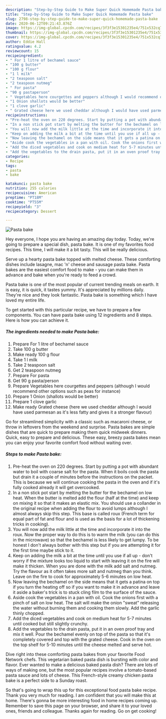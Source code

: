 ```yaml
---
description: "Step-by-Step Guide to Make Super Quick Homemade Pasta bake"
title: "Step-by-Step Guide to Make Super Quick Homemade Pasta bake"
slug: 2798-step-by-step-guide-to-make-super-quick-homemade-pasta-bake
date: 2020-06-12T09:21:43.876Z
image: https://img-global.cpcdn.com/recipes/3f3f3e15301235e4/751x532cq70/pasta-bake-recipe-main-photo.jpg
thumbnail: https://img-global.cpcdn.com/recipes/3f3f3e15301235e4/751x532cq70/pasta-bake-recipe-main-photo.jpg
cover: https://img-global.cpcdn.com/recipes/3f3f3e15301235e4/751x532cq70/pasta-bake-recipe-main-photo.jpg
author: Eddie Hall
ratingvalue: 4.2
reviewcount: 15
recipeingredient:
- " For 1 litre of bechamel sauce"
- "100 g butter"
- "100 g flour"
- "1 l milk"
- "2 teaspoon salt"
- "2 teaspoon nutmeg"
- " For pasta"
- "90 g pastaperson"
- " Vegetables here courgettes and peppers although I would recommend other options such as peas for instance"
- "1 Onion shallots would be better"
- "1 clove garlic"
- " Grated cheese here we used cheddar although I would have used parmesan as its less fatty and gives it a stronger flavour"
recipeinstructions:
- "Pre-heat the oven on 220 degrees. Start by putting a pot with abundant water to boil with coarse salt for the pasta. When it boils cook the pasta but drain it a couple of minutes before the instructions on the packet. This is because we will continue cooking the pasta in the oven and if it&#39;s fully cooked already it will get overcooked."
- "In a non stick pot start by melting the butter for the bechamel on low heat. When the butter is melted add the flour (half at the time) and keep on mixing it so that it makes an elastic mix. You should use a collander in the original recipe when adding the flour to avoid lumps although I almost always skip this step. This base is called roux (French term for equal part of fat and flour and is used as the basis for a lot of thickening tricks in cooking)."
- "You will now add the milk little at the time and incorporate it into the roux. Now the proper way to do this is to warm the milk (you can do this in the microwave) so that the bechamel is less likely to get lumpy. To be honest I don&#39;t always bother with this step but if you are attempting it for the first time maybe stick to it."
- "Keep on adding the milk a bit at the time until you use if all up - don&#39;t worry if the mixture looks too liquid to start with leaving it on the fire will make it thicken. When you are done with the milk add salt and nutmeg. Try the flavour as it often takes more salt and nutmeg than you think. Leave on the fire to cook for approximately 5-6 minutes on low heat."
- "Now leaving the bechamel on the side means that it gets a patina on top if you turn the heating off so if you want to make it in advance and leave it aside a baker&#39;s trick is to stuck cling film to the surface of the sauce."
- "Aside cook the vegetables in a pan with oil. Cook the onions first with a pinch of salt on low heat. The salt will make the onion &#34;sweat&#34; releasing the water without burning them and cooking them slowly. Add the garlic thinly chopped."
- "Add the diced vegetables and cook on medium heat for 5-7 minutes until cooked but still slightly crunchy."
- "Add the vegetables to the drain pasta, put it in an oven proof tray and mix it well. Pour the bechamel evenly on top of the pasta so that it&#39;s completely covered and top with the grated cheese. Cook in the oven on the top shelf for 5-10 minutes until the cheese melted and serve hot."
categories:
- Recipe
tags:
- pasta
- bake

katakunci: pasta bake 
nutrition: 255 calories
recipecuisine: American
preptime: "PT18M"
cooktime: "PT55M"
recipeyield: "3"
recipecategory: Dessert

---
```



![Pasta bake](https://img-global.cpcdn.com/recipes/3f3f3e15301235e4/751x532cq70/pasta-bake-recipe-main-photo.jpg)

Hey everyone, I hope you are having an amazing day today. Today, we're going to prepare a special dish, pasta bake. It is one of my favorites food recipes. This time, I will make it a bit tasty. This will be really delicious.

Serve up a hearty pasta bake topped with melted cheese. These comforting dishes include lasagne, mac &#39;n&#39; cheese and sausage pasta bake. Pasta bakes are the easiest comfort food to make - you can make them in advance and bake when you&#39;re ready to feed a crowd.

Pasta bake is one of the most popular of current trending meals on earth. It is easy, it is quick, it tastes yummy. It's appreciated by millions daily. They're nice and they look fantastic. Pasta bake is something which I have loved my entire life.


To get started with this particular recipe, we have to prepare a few components. You can have pasta bake using 12 ingredients and 8 steps. Here is how you can achieve it.

<!--inarticleads1-->

##### The ingredients needed to make Pasta bake:

1. Prepare  For 1 litre of bechamel sauce
1. Take 100 g butter
1. Make ready 100 g flour
1. Take 1 l milk
1. Take 2 teaspoon salt
1. Get 2 teaspoon nutmeg
1. Prepare  For pasta
1. Get 90 g pasta/person
1. Prepare  Vegetables here courgettes and peppers (although I would recommend other options such as peas for instance)
1. Prepare 1 Onion (shallots would be better)
1. Prepare 1 clove garlic
1. Make ready  Grated cheese (here we used cheddar although I would have used parmesan as it&#39;s less fatty and gives it a stronger flavour)


Go for streamlined simplicity with a classic such as macaroni cheese, or throw in leftovers from the weekend and surprise. Pasta bakes are simple dishes that are quick to prepare making them quick midweek dinners. Quick, easy to prepare and delicious. These easy, breezy pasta bakes mean you can enjoy your favorite comfort food without waiting over. 

<!--inarticleads2-->

##### Steps to make Pasta bake:

1. Pre-heat the oven on 220 degrees. Start by putting a pot with abundant water to boil with coarse salt for the pasta. When it boils cook the pasta but drain it a couple of minutes before the instructions on the packet. This is because we will continue cooking the pasta in the oven and if it&#39;s fully cooked already it will get overcooked.
1. In a non stick pot start by melting the butter for the bechamel on low heat. When the butter is melted add the flour (half at the time) and keep on mixing it so that it makes an elastic mix. You should use a collander in the original recipe when adding the flour to avoid lumps although I almost always skip this step. This base is called roux (French term for equal part of fat and flour and is used as the basis for a lot of thickening tricks in cooking).
1. You will now add the milk little at the time and incorporate it into the roux. Now the proper way to do this is to warm the milk (you can do this in the microwave) so that the bechamel is less likely to get lumpy. To be honest I don&#39;t always bother with this step but if you are attempting it for the first time maybe stick to it.
1. Keep on adding the milk a bit at the time until you use if all up - don&#39;t worry if the mixture looks too liquid to start with leaving it on the fire will make it thicken. When you are done with the milk add salt and nutmeg. Try the flavour as it often takes more salt and nutmeg than you think. Leave on the fire to cook for approximately 5-6 minutes on low heat.
1. Now leaving the bechamel on the side means that it gets a patina on top if you turn the heating off so if you want to make it in advance and leave it aside a baker&#39;s trick is to stuck cling film to the surface of the sauce.
1. Aside cook the vegetables in a pan with oil. Cook the onions first with a pinch of salt on low heat. The salt will make the onion &#34;sweat&#34; releasing the water without burning them and cooking them slowly. Add the garlic thinly chopped.
1. Add the diced vegetables and cook on medium heat for 5-7 minutes until cooked but still slightly crunchy.
1. Add the vegetables to the drain pasta, put it in an oven proof tray and mix it well. Pour the bechamel evenly on top of the pasta so that it&#39;s completely covered and top with the grated cheese. Cook in the oven on the top shelf for 5-10 minutes until the cheese melted and serve hot.


Dive right into these comforting pasta bakes from your favorite Food Network chefs. This vegetarian baked pasta dish is bursting with color and flavor. Ever wanted to make a delicious baked pasta dish? There are lots of ways of making one, but the most popular recipes involve a tomato-based pasta sauce and lots of cheese. This French-style creamy chicken pasta bake is a perfect side to a Sunday roast. 

So that's going to wrap this up for this exceptional food pasta bake recipe. Thank you very much for reading. I am confident that you will make this at home. There's gonna be more interesting food in home recipes coming up. Remember to save this page on your browser, and share it to your loved ones, friends and colleague. Thanks again for reading. Go on get cooking!

